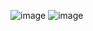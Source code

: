 ![image](https://user-images.githubusercontent.com/68372094/158746432-acf3b394-7c31-41c6-b30a-98026f7939ac.png)
![image](https://user-images.githubusercontent.com/68372094/158747911-b30b7a76-dfa3-4fee-ad6a-01633a55b40a.png)
